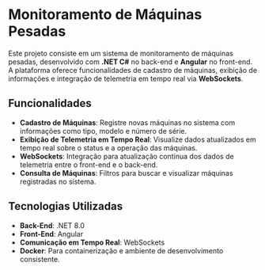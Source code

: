 # Monitoramento de Máquinas Pesadas

Este projeto consiste em um sistema de monitoramento de máquinas pesadas, desenvolvido com **.NET C#** no back-end e **Angular** no front-end. A plataforma oferece funcionalidades de cadastro de máquinas, exibição de informações e integração de telemetria em tempo real via **WebSockets**.

## Funcionalidades

- **Cadastro de Máquinas**: Registre novas máquinas no sistema com informações como tipo, modelo e número de série.
- **Exibição de Telemetria em Tempo Real**: Visualize dados atualizados em tempo real sobre o status e a operação das máquinas.
- **WebSockets**: Integração para atualização contínua dos dados de telemetria entre o front-end e o back-end.
- **Consulta de Máquinas**: Filtros para buscar e visualizar máquinas registradas no sistema.

## Tecnologias Utilizadas

- **Back-End**: .NET 8.0
- **Front-End**: Angular
- **Comunicação em Tempo Real**: WebSockets
- **Docker**: Para containerização e ambiente de desenvolvimento consistente.

